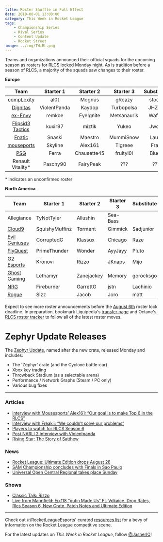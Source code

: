 ```yaml
---
title: Roster Shuffle in Full Effect
date: 2018-08-01 13:00:00
category: This Week in Rocket League
tags:
    - Championship Series
    - Rival Series
    - Content Update
    - Rocket Street
image: ../img/TWiRL.png
---
```


Teams and organizations announced their official squads for the upcoming season as rosters for RLCS locked Monday night. As is tradition before a season of RLCS, a majority of the squads saw changes to their roster.

**Europe**

|                                    Team                                     |  Starter 1   |  Starter 2  |  Starter 3  | Substitute |
| :-------------------------------------------------------------------------: | :----------: | :---------: | :---------: | :--------: |
|   [compLexity](https://twitter.com/compLexity/status/1017491774774890496)   |     al0t     |   Mognus    |   gReazy    |   stocki   |
|    [Dignitas](https://twitter.com/Turbopolsa/status/1024066771320537088)    | ViolentPanda |   Kaydop    | Turbopolsa  |   JHZER    |
|      [ex-Envy](https://twitter.com/remkoe/status/1024004501697699840)       |    remkoe    |  EyeIgnite  | Metsanauris |   Waffle   |
| [Flipsid3 Tactics](https://twitter.com/miztikRL/status/1024356131114766336) |   kuxir97    |   miztik    |    Yukeo    |   Jwols    |
|       [Fnatic](https://twitter.com/FNATIC/status/1023978962421272576)       |    Snaski    |   Maestro   |  MummiSnow  |   Lauty    |
|  [mouseports](https://twitter.com/mousesports/status/1023946460486938624)   |   Skyline    |   Alex161   |   Tigreee   |    Frag    |
|      [PSG](https://twitter.com/PSGeSports/status/1024710148798013441)       |    Ferra     | Chausette45 |  fruityl0l  |   Bluey    |
|                             Renault Vitality\*                              |   Paschy90   |  FairyPeak  |     ???     |    ???     |

\* Indicates an unconfirmed roster

**North America**

| Team                                                                                                                                   | Starter 1      | Starter 2  | Starter 3 | Substitute |
| -------------------------------------------------------------------------------------------------------------------------------------- | -------------- | ---------- | --------- | ---------- |
| Allegiance                                                                                                                             | TyNotTyler     | Allushin   | Sea-Bass  |            |
| [Cloud9](https://twitter.com/SquishyMuffinz/status/1024313068782641152)                                                                | SquishyMuffinz | Torment    | Gimmick   | Sadjunior  |
| [Evil Geniuses](https://www.facebook.com/notes/evil-geniuses/roster-update-evil-geniuses-rocket-league-acquisition/10155915887084355/) | CorruptedG     | Klassux    | Chicago   | Raze       |
| [FlyQuest](https://twitter.com/FlyQuestSports/status/1014222417487712256)                                                              | PrimeThunder   | Wonder     | AyyJayy   | Pluto      |
| [G2 Esports](https://twitter.com/KronoviRL/status/1024387065021177856)                                                                 | Kronovi        | Rizzo      | JKnaps    | Mijo       |
| [Ghost Gaming](https://twitter.com/GhostGaming_GG/status/1023354185704767490)                                                          | Lethamyr       | Zanejackey | Memory    | gorocksgo  |
| [NRG](https://twitter.com/GarrettG/status/1024032308641316864)                                                                         | Fireburner     | GarrettG   | jstn      | Lachinio   |
| [Rogue](https://twitter.com/Sizz/status/1024062773255233536)                                                                           | Sizz           | Jacob      | Joro      | matt       |

Expect to see more roster announcements before the [August 6th](https://twitter.com/RLEsports/status/1024376653814755328) roster lock deadline. In preparation, bookmark Liquipedia's [transfer page](https://liquipedia.net/rocketleague/Transfers) and Octane's [RLCS roster tracker](https://octane.gg/news/rlcs-season-6-roster-tracker#rlcs-eu) to follow all of the latest roster moves.

# Zephyr Update Releases

The [Zephyr Update](https://www.rocketleague.com/news/patch-notes-v1-49/), named after the new crate, released Monday and includes:

- The 'Zephyr' crate (and the Cyclone battle-car)
- Xbox key trading
- Throwback Stadium (as a selectable arena)
- Performance / Network Graphs (Steam / PC only)
- Various bug fixes

---

### Articles

- [Interview with Mousesports’ Alex161: “Our goal is to make Top 6 in the RLCS”](https://rocketeers.gg/interview-alex161-mousesports-enters-rocket-league-esports/)
- [Interview with Freakii: “We couldn’t solve our problems”](https://rocketeers.gg/interview-with-freakii-split-vitality-paschy-fairy-peak/)
- [Players to watch for RLCS Season 6](https://dailyesports.tv/rlcs-s6-players-watch-scrub-killa-jstn-chicago/)
- [Post NARLI 2 interview with Violentpanda](http://team-dignitas.net/articles/news/rocket-league/12800/post-narli-2-interview-with-violentpanda)
- [Rising Star: The Story of Satthew](https://octane.gg/news/rising-star-the-story-of-satthew)

### News

- [Rocket League: Ultimate Edition drops August 28](https://www.rocketleague.com/news/rocket-league-ultimate-edition-august-28/)
- [SAM Championship concludes with Finals in Sao Paulo](https://www.reddit.com/r/RocketLeagueEsports/comments/92mm15/sam_championship_lan_finals_live_discussion/)
- [Universal Open Central Regional takes place Sunday](https://liquipedia.net/rocketleague/FACEIT/Universal_Open/Season_2/US_Central/Regional)

### Shows

- [Classic Talk: Rizzo](https://www.youtube.com/watch?v=HspDabAOCGA)
- [Live from Mannfield: Ep.118 “putin Made Us” Ft. Vdkaice. Drop Rates, Rlcs Season 6, New Crate, Patch Notes and Ultimate Edition](http://www.lfmannfield.com/episodes/2018/7/31/ep118-putin-made-us-ft-vdkaice-drop-rates-rlcs-season-6-new-crate-patch-notes-and-ultimate-edition)

---

Check out /r/RocketLeagueEsports' curated [resources list](https://www.reddit.com/r/RocketLeagueEsports/wiki/links) for a bevy of information on the Rocket League competitive scene.

For the latest updates on _This Week in Rocket League_, follow [@JasherIO](https://twitter.com/JasherIO)!
